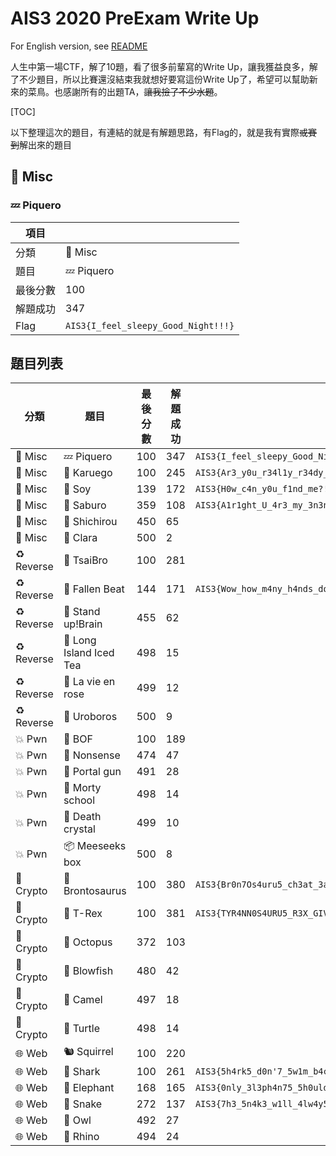 # AIS3 2020 PreExam Write Up

For English version, see [README](./README.md)

人生中第一場CTF，解了10題，看了很多前輩寫的Write Up，讓我獲益良多，解了不少題目，所以比賽還沒結束我就想好要寫這份Write Up了，希望可以幫助新來的菜鳥。也感謝所有的出題TA，~~讓我撿了不少水題~~。

[TOC]

以下整理這次的題目，有連結的就是有解題思路，有Flag的，就是我有實際~~或賽到~~解出來的題目

## 🐧 Misc

### 💤 Piquero

| 項目     |                                     |
| -------- | ----------------------------------- |
| 分類     | 🐧 Misc                              |
| 題目     | 💤 Piquero                           |
| 最後分數 | 100                                 |
| 解題成功 | 347                                 |
| Flag     | `AIS3{I_feel_sleepy_Good_Night!!!}` |



## 題目列表

| 分類      | 題目                   | 最後分數 | 解題成功 | Flag                                                         |
| --------- | ---------------------- | -------- | -------- | ------------------------------------------------------------ |
| 🐧 Misc    | 💤 Piquero              | 100      | 347      | `AIS3{I_feel_sleepy_Good_Night!!!}`                          |
| 🐧 Misc    | 🐥 Karuego              | 100      | 245      | `AIS3{Ar3_y0u_r34l1y_r34dy_t0_sumnn0n_4_D3m0n?}`             |
| 🐧 Misc    | 🌱 Soy                  | 139      | 172      | `AIS3{H0w_c4n_y0u_f1nd_me?!?!?!!}`                           |
| 🐧 Misc    | 👑 Saburo               | 359      | 108      | `AIS3{A1r1ght_U_4r3_my_3n3nnies}`                            |
| 🐧 Misc    | 👿 Shichirou            | 450      | 65       |                                                              |
| 🐧 Misc    | 🧸 Clara                | 500      | 2        |                                                              |
| ♻️ Reverse | 🍍 TsaiBro              | 100      | 281      |                                                              |
| ♻️ Reverse | 🎹 Fallen Beat          | 144      | 171      | `AIS3{Wow_how_m4ny_h4nds_do_you_h4ve}`                       |
| ♻️ Reverse | 🧠 Stand up!Brain       | 455      | 62       |                                                              |
| ♻️ Reverse | 🍹 Long Island Iced Tea | 498      | 15       |                                                              |
| ♻️ Reverse | 🌹 La vie en rose       | 499      | 12       |                                                              |
| ♻️ Reverse | 🐉 Uroboros             | 500      | 9        |                                                              |
| 💥 Pwn     | 👻 BOF                  | 100      | 189      |                                                              |
| 💥 Pwn     | 📃 Nonsense             | 474      | 47       |                                                              |
| 💥 Pwn     | 🔫 Portal gun           | 491      | 28       |                                                              |
| 💥 Pwn     | 🏫 Morty school         | 498      | 14       |                                                              |
| 💥 Pwn     | 🔮 Death crystal        | 499      | 10       |                                                              |
| 💥 Pwn     | 📦 Meeseeks box         | 500      | 8        |                                                              |
| 🙊 Crypto  | 🦕 Brontosaurus         | 100      | 380      | `AIS3{Br0n7Os4uru5_ch3at_3asi1Y}`                            |
| 🙊 Crypto  | 🦖 T-Rex                | 100      | 381      | `AIS3{TYR4NN0S4URU5_R3X_GIV3_Y0U_SOMETHING_RANDOM_5TD6XQIVN3H7EUF8ODET4T3H907HUC69L6LTSH4KN3EURN49BIOUY6HBFCVJRZP0O83FWM0Z59IISJ5A2VFQG1QJ0LECYLA0A1UYIHTIIT1IWH0JX4T3ZJ1KSBRM9GED63CJVBQHQORVEJZELUJW5UG78B9PP1SIRM1IF500H52USDPIVRK7VGZULBO3RRE1OLNGNALX}` |
| 🙊 Crypto  | 🐙 Octopus              | 372      | 103      |                                                              |
| 🙊 Crypto  | 🐡 Blowfish             | 480      | 42       |                                                              |
| 🙊 Crypto  | 🐪 Camel                | 497      | 18       |                                                              |
| 🙊 Crypto  | 🐢 Turtle               | 498      | 14       |                                                              |
| 🌐 Web     | 🐿️ Squirrel             | 100      | 220      |                                                              |
| 🌐 Web     | 🦈 Shark                | 100      | 261      | `AIS3{5h4rk5_d0n'7_5w1m_b4ckw4rd5}`                          |
| 🌐 Web     | 🐘 Elephant             | 168      | 165      | `AIS3{0nly_3l3ph4n75_5h0uld_0wn_1v0ry}`                      |
| 🌐 Web     | 🐍 Snake                | 272      | 137      | `AIS3{7h3_5n4k3_w1ll_4lw4y5_b173_b4ck.}`                     |
| 🌐 Web     | 🦉 Owl                  | 492      | 27       |                                                              |
| 🌐 Web     | 🦏 Rhino                | 494      | 24       |                                                              |

